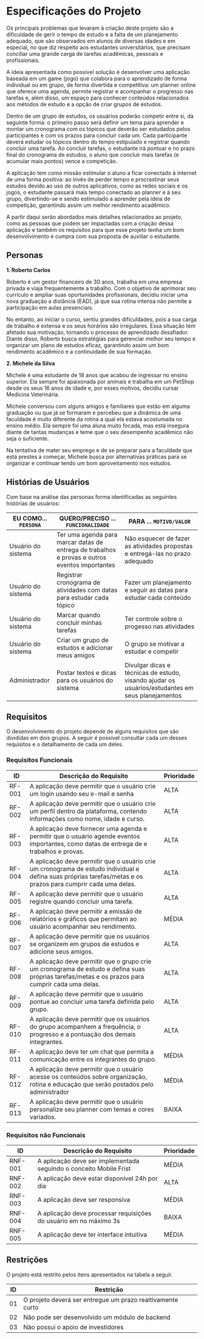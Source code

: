 # Especificações do Projeto

Os principais problemas que levaram à criação deste projeto são a dificuldade de gerir o tempo de estudo e a falta de um planejamento adequado, que são observados em alunos de diversas idades e em especial, no que diz respeito aos estudantes universitários, que precisam conciliar uma grande carga de tarefas acadêmicas, pessoais e profissionais.

A ideia apresentada como possível solução é desenvolver uma aplicação baseada em um game (jogo) que colabora para o aprendizado de forma individual ou em grupo, de forma divertida e competitiva: um planner online que oferece uma agenda, permite registrar e acompanhar o progresso nas tarefas e, além disso, um espaço para conhecer conteúdos relacionados aos métodos de estudo e a opção de criar grupos de estudos. 

Dentro de um grupo de estudos, os usuários poderão competir entre si, da seguinte forma: o primeiro passo será definir um tema para aprender e montar um cronograma com os tópicos que deverão ser estudados pelos participantes e com os prazos para concluir cada um. Cada participante deverá estudar os tópicos dentro do tempo estipulado e registrar quando concluir uma tarefa. Ao concluir tarefas, o estudante irá pontuar e no prazo final do cronograma de estudos, o aluno que concluir mais tarefas (e acumular mais pontos) vence a competição.

A aplicação tem como missão estimular o aluno a ficar conectado à internet de uma forma positiva: ao invés de perder tempo e procrastinar seus estudos devido ao uso de outros aplicativos, como as redes sociais e os jogos, o estudante passará mais tempo conectado ao planner e à seu grupo, divertindo-se e sendo estimulado a aprender pela ideia de competição, garantindo assim um melhor rendimento acadêmico. 

A partir daqui serão abordados mais detalhes relacionados ao projeto, como as pessoas que podem ser impactadas com a criação dessa aplicação e também os requisitos para que esse projeto tenha um bom desenvolvimento e cumpra com sua proposta de auxiliar o estudante.

## Personas

**1. Roberto Carlos**

Roberto é um gestor financeiro de 30 anos, trabalha em uma empresa privada e viaja frequentemente a trabalho. Com o objetivo de aprimorar seu currículo e ampliar suas oportunidades profissionais, decidiu iniciar uma nova graduação a distância (EAD), já que sua rotina intensa não permite a participação em aulas presenciais.

No entanto, ao iniciar o curso, sentiu grandes dificuldades, pois a sua carga de trabalho é extensa e os seus horários são irregulares. Essa situação tem afetado sua motivação, tornando o processo de aprendizado desafiador. Diante disso, Roberto busca estratégias para gerenciar melhor seu tempo e organizar um plano de estudos eficaz, garantindo assim um bom rendimento acadêmico e a continuidade de sua formação.

**2. Michele da Silva**

Michele é uma estudante de 18 anos que acabou de ingressar no ensino superior. Ela sempre foi apaixonada por animais e trabalha em um PetShop desde os seus 16 anos de idade e, por esses motivos, decidiu cursar Medicina Veterinária.

Michele conversou com alguns amigos e familiares que estão em alguma graduação ou que já se formaram e percebeu que a dinâmica de uma faculdade é muito diferente da rotina a qual ela estava acostumada no ensino médio. Ela sempre foi uma aluna muito focada, mas está insegura diante de tantas mudanças e teme que o seu desempenho acadêmico não seja o suficiente. 

Na tentativa de mater seu emprego e de se preparar para a faculdade que está prestes a começar, Michele busca por alternativas práticas para se organizar e continuar tendo um bom aproveitamento nos estudos.

## Histórias de Usuários

Com base na análise das personas forma identificadas as seguintes histórias de usuários:

|EU COMO... `PERSONA`| QUERO/PRECISO ... `FUNCIONALIDADE` |PARA ... `MOTIVO/VALOR`                 |
|--------------------|------------------------------------|----------------------------------------|
|Usuário do sistema  | Ter uma agenda para marcar datas de entrega de trabalhos e provas e outros eventos importantes | Não esquecer de fazer as atividades propostas e entregá-las no prazo adequado| 
|Usuário do sistema  | Registrar cronograma de atividades com datas para estudar cada tópico | Fazer um planejamento e seguir as datas para estudar cada conteúdo|
|Usuário do sistema  | Marcar quando concluir minhas tarefas | Ter controle sobre o progesso nas atividades |
|Usuário do sistema  | Criar um grupo de estudos e adicionar meus amigos | O grupo se motivar a estudar e competir |
|Administrador | Postar textos e dicas para os usuários do sistema | Divulgar dicas e técnicas de estudo, visando ajudar os usuários/estudantes em seus planejamentos |

## Requisitos

O desenvolvimento do projeto depende de alguns requisitos que são divididas em dois grupos. A seguir é possível consultar cada um desses requisitos e o detalhamento de cada um deles. 

### Requisitos Funcionais

|ID    | Descrição do Requisito  | Prioridade | 
|------|-----------------------------------------|----| 
|RF-001| A aplicação deve permitir que o usuário crie um login usando seu e-mail e senha | ALTA |  
|RF-002| A aplicação deve permitir que o usuário crie um perfil dentro da plataforma, contendo informações como nome, idade e curso. | ALTA | 
|RF-003| A aplicação deve fornecer uma agenda e permitir que o usuário agende eventos importantes, como datas de entrega de e trabalhos e provas. | ALTA |
|RF-004| A aplicação deve permitir que o usuário crie um cronograma de estudo individual e defina suas próprias tarefas/metas e os prazos para cumprir cada uma delas. | ALTA |
|RF-005| A aplicação deve permitir que o usuário registre quando concluir uma tarefa. | ALTA |
|RF-006| A aplicação deve permitir a emissão de relatórios e gráficos que permitam ao usuário acompanhar seu rendimento. | MÉDIA |
|RF-007| A aplicação deve permitir que os usuários se organizem em grupos de estudos e adicione seus amigos. | ALTA |
|RF-008| A aplicação deve permitir que o grupo crie um cronograma de estudo e defina suas próprias tarefas/metas e os prazos para cumprir cada uma delas. | ALTA | 
|RF-009| A aplicação deve permitir que o usuário pontue ao concluir uma tarefa definida pelo grupo. | ALTA |
|RF-010| A aplicação deve permitir que os usuários do grupo acompanhem a frequência, o progresso e a pontuação dos demais integrantes. | ALTA | 
|RF-011| A aplicação deve ter um chat que permita a comunicação entre os integrantes do grupo. | MÉDIA |
|RF-012| A aplicação deve permitir que o usuário acesse os conteúdos sobre organização, rotina e educação que serão postados pelo administrador | MÉDIA |
|RF-013| A aplicação deve permitir que o usuário personalize seu planner com temas e cores variados. | BAIXA |

### Requisitos não Funcionais

|ID     | Descrição do Requisito  |Prioridade |
|-------|-------------------------|----|
|RNF-001| A aplicação deve ser implementada seguindo o conceito Mobile Frist | MÉDIA |
|RNF-002| A aplicação deve estar disponível 24h por dia | ALTA |
|RNF-003| A aplicação deve ser responsiva | MÉDIA | 
|RNF-004| A aplicação deve processar requisições do usuário em no máximo 3s |  BAIXA | 
|RNF-005| A aplicação deve ter interface intuitiva | MÉDIA |

## Restrições

O projeto está restrito pelos itens apresentados na tabela a seguir.

|ID| Restrição                                             |
|--|-------------------------------------------------------|
|01| O projeto deverá ser entregue um prazo realtivamente curto |
|02| Não pode ser desenvolvido um módulo de backend        |
|03| Não possui o apoio de investidores                  |


